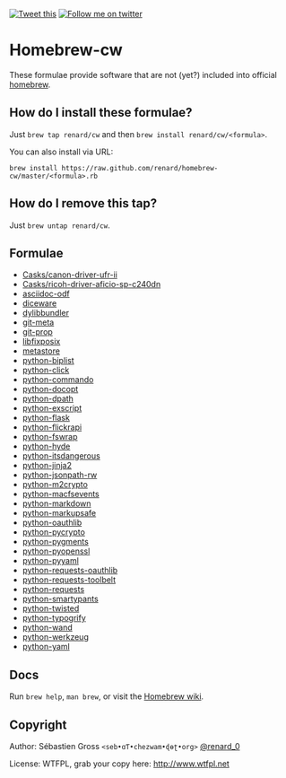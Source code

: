 <!--

---
lang: american
---
-->

[![Tweet this](http://img.shields.io/badge/%20-Tweet-00aced.svg)](https://twitter.com/intent/tweet?tw_p=tweetbutton&via=renard_0&url=https%3A%2F%2Fgithub.com%2Frenard%2Fhomebrew-cw&text=Some%20forumlae%20not%20%28yet%29%20included%20into%20official%20%40MacHomebrew)
[![Follow me on twitter](http://img.shields.io/badge/Twitter-Follow-00aced.svg)](https://twitter.com/intent/follow?region=follow_link&screen_name=renard_0&tw_p=followbutton)



# Homebrew-cw

These formulae provide software that are not (yet?) included into official
[homebrew](https://github.com/Homebrew/homebrew).

## How do I install these formulae?

Just `brew tap renard/cw` and then `brew install renard/cw/<formula>`.

You can also install via URL:

```
brew install https://raw.github.com/renard/homebrew-cw/master/<formula>.rb
```

## How do I remove this tap?

Just `brew untap renard/cw`.


## Formulae

<!--
git ls-files -z  '*.rb'  | xargs -0 grep 'homepage ' | \
sed "s/\(.*\).rb: *homepage *'\(.*\)'/- [\1](\2) /"
-->
- [Casks/canon-driver-ufr-ii](http://fr.software.canon-europe.com/products/0010767.asp) 
- [Casks/ricoh-driver-aficio-sp-c240dn](http://support.ricoh.com/bb/html/dr_ut_e/ra/model/spc240/spc240fr.htm) 
- [asciidoc-odf](https://github.com/dagwieers/asciidoc-odf) 
- [diceware](https://github.com/akheron) 
- [dylibbundler](http://macdylibbundler.sourceforge.net) 
- [git-meta](https://github.com/renard/git-meta) 
- [git-prop](https://github.com/renard/git-prop) 
- [libfixposix](https://github.com/sionescu/libfixposix) 
- [metastore](https://github.com/chadrik/metastore) 
- [python-biplist](https://bitbucket.org/wooster/biplist) 
- [python-click](http://click.pocoo.org/) 
- [python-commando](https://pypi.python.org/pypi/commando) 
- [python-docopt](http://docopt.org) 
- [python-dpath](https://github.com/akesterson/dpath-python) 
- [python-exscript](https://github.com/knipknap/exscript) 
- [python-flask](http://flask.pocoo.org/) 
- [python-flickrapi](http://stuvel.eu/flickrapi) 
- [python-fswrap](https://pypi.python.org/pypi/fswrap) 
- [python-hyde](http://hyde.github.io) 
- [python-itsdangerous](https://pythonhosted.org/itsdangerous/) 
- [python-jinja2](http://jinja.pocoo.org/) 
- [python-jsonpath-rw](https://github.com/kennknowles/python-jsonpath-rw) 
- [python-m2crypto](https://pypi.python.org/pypi/M2Crypto)
- [python-macfsevents](http://pypi.python.org/pypi/MacFSEvents)
- [python-markdown](https://pypi.python.org/pypi/Markdown) 
- [python-markupsafe](https://pypi.python.org/pypi/MarkupSafe/) 
- [python-oauthlib](https://pypi.python.org/pypi/oauthlib) 
- [python-pycrypto](https://www.dlitz.net/software/pycrypto/) 
- [python-pygments](https://pypi.python.org/pypi/Markdown) 
- [python-pyopenssl](https://pypi.python.org/pypi/pyOpenSSL) 
- [python-pyyaml](http://pyyaml.org/wiki/PyYAML) 
- [python-requests-oauthlib](https://github.com/requests/requests-oauthlib/) 
- [python-requests-toolbelt](https://pypi.python.org/pypi/requests-toolbelt) 
- [python-requests](http://docs.python-requests.org/) 
- [python-smartypants](https://pypi.python.org/pypi/smartypants) 
- [python-twisted](https://twistedmatrix.com/trac/) 
- [python-typogrify](https://pypi.python.org/pypi/typogrify) 
- [python-wand](http://wand-py.org/) 
- [python-werkzeug](http://werkzeug.pocoo.org/) 
- [python-yaml](http://pyyaml.org/wiki/PyYAML) 

## Docs

Run `brew help`, `man brew`, or visit the
[Homebrew wiki](https://github.com/Homebrew/homebrew/tree/master/share/doc/homebrew#readme).

## Copyright

Author: Sébastien Gross `<seb•ɑƬ•chezwam•ɖɵʈ•org>` [@renard_0](https://twitter.com/renard_0)

License: WTFPL, grab your copy here: http://www.wtfpl.net
